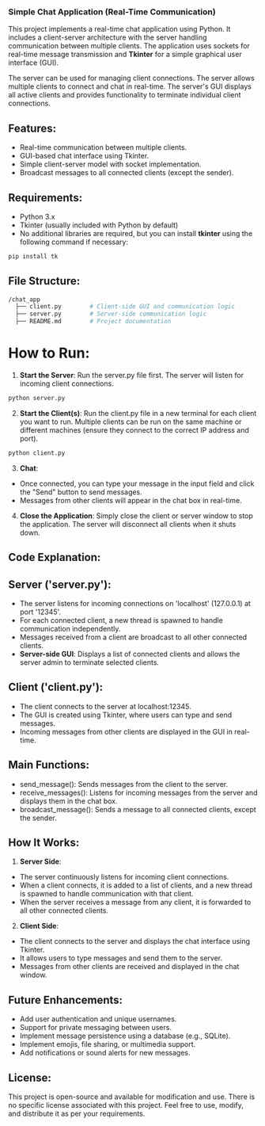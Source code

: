 ### **Simple Chat Application (Real-Time Communication)**
This project implements a real-time chat application using Python. It includes a client-server architecture with the server handling communication between multiple clients. The application uses sockets for real-time message transmission and **Tkinter** for a simple graphical user interface (GUI). 

The server can be used for managing client connections. The server allows multiple clients to connect and chat in real-time. The server's GUI displays all active clients and provides functionality to terminate individual client connections.

## Features:
- Real-time communication between multiple clients.
- GUI-based chat interface using Tkinter.
- Simple client-server model with socket implementation.
- Broadcast messages to all connected clients (except the sender).
## Requirements:
- Python 3.x
- Tkinter (usually included with Python by default)
- No additional libraries are required, but you can install **tkinter** using the following command if necessary:
```bash
pip install tk
```
## File Structure:
```bash
/chat_app
  ├── client.py        # Client-side GUI and communication logic
  ├── server.py        # Server-side communication logic
  ├── README.md        # Project documentation

```
# How to Run:
1. **Start the Server**:
Run the server.py file first. The server will listen for incoming client connections.

```bash
python server.py
```
2. **Start the Client(s)**:
Run the client.py file in a new terminal for each client you want to run. Multiple clients can be run on the same machine or different machines (ensure they connect to the correct IP address and port).

```bash
python client.py
```
3. **Chat**:
- Once connected, you can type your message in the input field and click the "Send" button to send messages.
- Messages from other clients will appear in the chat box in real-time.
4. **Close the Application**:
Simply close the client or server window to stop the application. The server will disconnect all clients when it shuts down.

## Code Explanation:
## **Server** ('server.py'):
- The server listens for incoming connections on 'localhost' (127.0.0.1) at port '12345'.
- For each connected client, a new thread is spawned to handle communication independently.
- Messages received from a client are broadcast to all other connected clients.
- **Server-side GUI**: Displays a list of connected clients and allows the server admin to terminate selected clients.
## **Client** ('client.py'):
- The client connects to the server at localhost:12345.
- The GUI is created using Tkinter, where users can type and send messages.
- Incoming messages from other clients are displayed in the GUI in real-time.
## Main Functions:
- send_message(): Sends messages from the client to the server.
- receive_messages(): Listens for incoming messages from the server and displays them in the chat box.
- broadcast_message(): Sends a message to all connected clients, except the sender.
## How It Works:
1. **Server Side**:

- The server continuously listens for incoming client connections.
- When a client connects, it is added to a list of clients, and a new thread is spawned to handle communication with that client.
- When the server receives a message from any client, it is forwarded to all other connected clients.
2. **Client Side**:

- The client connects to the server and displays the chat interface using Tkinter.
- It allows users to type messages and send them to the server.
- Messages from other clients are received and displayed in the chat window.
## Future Enhancements:
- Add user authentication and unique usernames.
- Support for private messaging between users.
- Implement message persistence using a database (e.g., SQLite).
- Implement emojis, file sharing, or multimedia support.
- Add notifications or sound alerts for new messages.
## License:
This project is open-source and available for modification and use. There is no specific license associated with this project. Feel free to use, modify, and distribute it as per your requirements.
